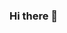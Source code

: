 ### Hi there 👋

<!--
**AnastasiaOmarova/AnastasiaOmarova** is a ✨ _special_ ✨ repository because its `README.md` (this file) appears on your GitHub profile.

Here are some ideas to get you started:

- 👋 Hi, I'm @AnastasiaOmarova
- 🌱 I’m currently learning QA_Automation

